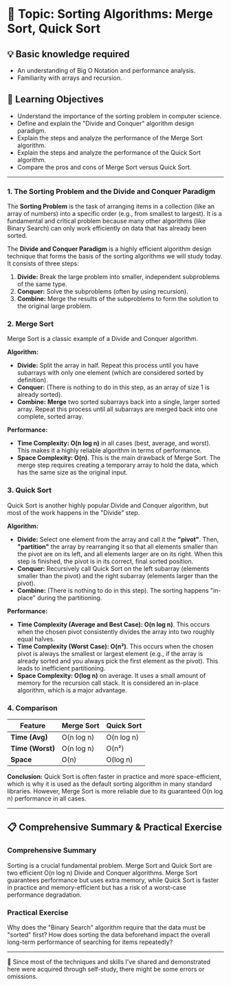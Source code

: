 # 📖 Topic: Sorting Algorithms: Merge Sort, Quick Sort

## 💡 Basic knowledge required

- An understanding of Big O Notation and performance analysis.
- Familiarity with arrays and recursion.

## 🎯 Learning Objectives

- Understand the importance of the sorting problem in computer science.
- Define and explain the "Divide and Conquer" algorithm design paradigm.
- Explain the steps and analyze the performance of the Merge Sort algorithm.
- Explain the steps and analyze the performance of the Quick Sort algorithm.
- Compare the pros and cons of Merge Sort versus Quick Sort.

---

### 1. The Sorting Problem and the Divide and Conquer Paradigm

The **Sorting Problem** is the task of arranging items in a collection (like an array of numbers) into a specific order (e.g., from smallest to largest). It is a fundamental and critical problem because many other algorithms (like Binary Search) can only work efficiently on data that has already been sorted.

The **Divide and Conquer Paradigm** is a highly efficient algorithm design technique that forms the basis of the sorting algorithms we will study today. It consists of three steps:
1.  **Divide:** Break the large problem into smaller, independent subproblems of the same type.
2.  **Conquer:** Solve the subproblems (often by using recursion).
3.  **Combine:** Merge the results of the subproblems to form the solution to the original large problem.

### 2. Merge Sort

Merge Sort is a classic example of a Divide and Conquer algorithm.

**Algorithm:**
-   **Divide:** Split the array in half. Repeat this process until you have subarrays with only one element (which are considered sorted by definition).
-   **Conquer:** (There is nothing to do in this step, as an array of size 1 is already sorted).
-   **Combine:** **Merge** two sorted subarrays back into a single, larger sorted array. Repeat this process until all subarrays are merged back into one complete, sorted array.

**Performance:**
-   **Time Complexity: O(n log n)** in all cases (best, average, and worst). This makes it a highly reliable algorithm in terms of performance.
-   **Space Complexity: O(n)**. This is the main drawback of Merge Sort. The merge step requires creating a temporary array to hold the data, which has the same size as the original input.

### 3. Quick Sort

Quick Sort is another highly popular Divide and Conquer algorithm, but most of the work happens in the "Divide" step.

**Algorithm:**
-   **Divide:** Select one element from the array and call it the **"pivot"**. Then, **"partition"** the array by rearranging it so that all elements smaller than the pivot are on its left, and all elements larger are on its right. When this step is finished, the pivot is in its correct, final sorted position.
-   **Conquer:** Recursively call Quick Sort on the left subarray (elements smaller than the pivot) and the right subarray (elements larger than the pivot).
-   **Combine:** (There is nothing to do in this step). The sorting happens "in-place" during the partitioning.

**Performance:**
-   **Time Complexity (Average and Best Case): O(n log n)**. This occurs when the chosen pivot consistently divides the array into two roughly equal halves.
-   **Time Complexity (Worst Case): O(n²)**. This occurs when the chosen pivot is always the smallest or largest element (e.g., if the array is already sorted and you always pick the first element as the pivot). This leads to inefficient partitioning.
-   **Space Complexity: O(log n)** on average. It uses a small amount of memory for the recursion call stack. It is considered an in-place algorithm, which is a major advantage.

### 4. Comparison

| Feature        | Merge Sort     | Quick Sort     |
|----------------|----------------|----------------|
| **Time (Avg)**   | O(n log n)     | O(n log n)     |
| **Time (Worst)** | O(n log n)     | O(n²)          |
| **Space**      | O(n)           | O(log n)       |

**Conclusion:** Quick Sort is often faster in practice and more space-efficient, which is why it is used as the default sorting algorithm in many standard libraries. However, Merge Sort is more reliable due to its guaranteed O(n log n) performance in all cases.

---

## 📋 Comprehensive Summary & Practical Exercise

### Comprehensive Summary

Sorting is a crucial fundamental problem. Merge Sort and Quick Sort are two efficient O(n log n) Divide and Conquer algorithms. Merge Sort guarantees performance but uses extra memory, while Quick Sort is faster in practice and memory-efficient but has a risk of a worst-case performance degradation.

### Practical Exercise

Why does the "Binary Search" algorithm require that the data must be "sorted" first? How does sorting the data beforehand impact the overall long-term performance of searching for items repeatedly?

---

📍 Since most of the techniques and skills I've shared and demonstrated here were acquired through self-study, there might be some errors or omissions.
